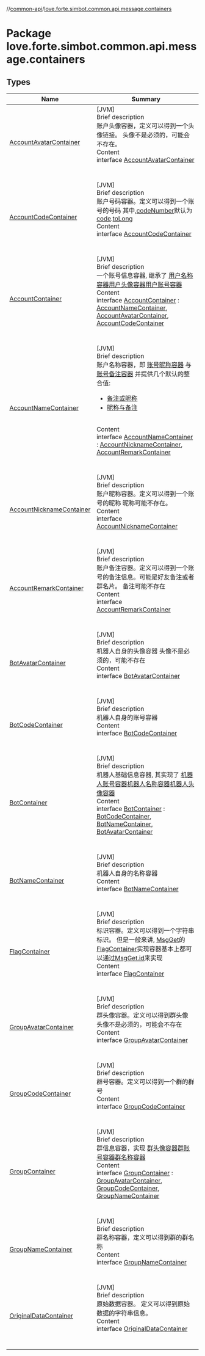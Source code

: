 //[common-api](../index.md)/[love.forte.simbot.common.api.message.containers](index.md)



# Package love.forte.simbot.common.api.message.containers  


## Types  
  
|  Name|  Summary| 
|---|---|
| [AccountAvatarContainer](-account-avatar-container/index.md)| [JVM]  <br>Brief description  <br>账户头像容器，定义可以得到一个头像链接。 头像不是必须的，可能会不存在。  <br>Content  <br>interface [AccountAvatarContainer](-account-avatar-container/index.md)  <br><br><br>
| [AccountCodeContainer](-account-code-container/index.md)| [JVM]  <br>Brief description  <br>账户号码容器。定义可以得到一个账号的号码 其中,[codeNumber](-account-code-container/index.md#love.forte.simbot.common.api.message.containers/AccountCodeContainer/codeNumber/#/PointingToDeclaration/)默认为[code](-account-code-container/index.md#love.forte.simbot.common.api.message.containers/AccountCodeContainer/code/#/PointingToDeclaration/).[toLong](https://kotlinlang.org/api/latest/jvm/stdlib/kotlin.text/index.html)  <br>Content  <br>interface [AccountCodeContainer](-account-code-container/index.md)  <br><br><br>
| [AccountContainer](-account-container/index.md)| [JVM]  <br>Brief description  <br>一个账号信息容器, 继承了 [用户名称容器](-account-name-container/index.md)[用户头像容器](-account-avatar-container/index.md)[用户账号容器](-account-code-container/index.md)  <br>Content  <br>interface [AccountContainer](-account-container/index.md) : [AccountNameContainer](-account-name-container/index.md), [AccountAvatarContainer](-account-avatar-container/index.md), [AccountCodeContainer](-account-code-container/index.md)  <br><br><br>
| [AccountNameContainer](-account-name-container/index.md)| [JVM]  <br>Brief description  <br>账户名称容器，即 [账号昵称容器](-account-nickname-container/index.md) 与 [账号备注容器](-account-remark-container/index.md) 并提供几个默认的整合值:<ul><li>[备注或昵称](-account-name-container/index.md#love.forte.simbot.common.api.message.containers/AccountNameContainer/remarkOrNickname/#/PointingToDeclaration/)</li><li>[昵称与备注](-account-name-container/index.md#love.forte.simbot.common.api.message.containers/AccountNameContainer/nicknameAndRemark/#/PointingToDeclaration/)</li></ul>  <br>Content  <br>interface [AccountNameContainer](-account-name-container/index.md) : [AccountNicknameContainer](-account-nickname-container/index.md), [AccountRemarkContainer](-account-remark-container/index.md)  <br><br><br>
| [AccountNicknameContainer](-account-nickname-container/index.md)| [JVM]  <br>Brief description  <br>账户昵称容器。定义可以得到一个账号的昵称 昵称可能不存在。  <br>Content  <br>interface [AccountNicknameContainer](-account-nickname-container/index.md)  <br><br><br>
| [AccountRemarkContainer](-account-remark-container/index.md)| [JVM]  <br>Brief description  <br>账户备注容器。定义可以得到一个账号的备注信息。可能是好友备注或者群名片。 备注可能不存在  <br>Content  <br>interface [AccountRemarkContainer](-account-remark-container/index.md)  <br><br><br>
| [BotAvatarContainer](-bot-avatar-container/index.md)| [JVM]  <br>Brief description  <br>机器人自身的头像容器 头像不是必须的，可能不存在  <br>Content  <br>interface [BotAvatarContainer](-bot-avatar-container/index.md)  <br><br><br>
| [BotCodeContainer](-bot-code-container/index.md)| [JVM]  <br>Brief description  <br>机器人自身的账号容器  <br>Content  <br>interface [BotCodeContainer](-bot-code-container/index.md)  <br><br><br>
| [BotContainer](-bot-container/index.md)| [JVM]  <br>Brief description  <br>机器人基础信息容器, 其实现了 [机器人账号容器](-bot-code-container/index.md)[机器人名称容器](-bot-name-container/index.md)[机器人头像容器](-bot-avatar-container/index.md)  <br>Content  <br>interface [BotContainer](-bot-container/index.md) : [BotCodeContainer](-bot-code-container/index.md), [BotNameContainer](-bot-name-container/index.md), [BotAvatarContainer](-bot-avatar-container/index.md)  <br><br><br>
| [BotNameContainer](-bot-name-container/index.md)| [JVM]  <br>Brief description  <br>机器人自身的名称容器  <br>Content  <br>interface [BotNameContainer](-bot-name-container/index.md)  <br><br><br>
| [FlagContainer](-flag-container/index.md)| [JVM]  <br>Brief description  <br>标识容器。定义可以得到一个字符串标识。 但是一般来讲, [MsgGet]([MsgGet])的[FlagContainer](-flag-container/index.md)实现容器基本上都可以通过[MsgGet.id]([MsgGet.id])来实现  <br>Content  <br>interface [FlagContainer](-flag-container/index.md)  <br><br><br>
| [GroupAvatarContainer](-group-avatar-container/index.md)| [JVM]  <br>Brief description  <br>群头像容器。定义可以得到群头像 头像不是必须的，可能会不存在  <br>Content  <br>interface [GroupAvatarContainer](-group-avatar-container/index.md)  <br><br><br>
| [GroupCodeContainer](-group-code-container/index.md)| [JVM]  <br>Brief description  <br>群号容器。定义可以得到一个群的群号  <br>Content  <br>interface [GroupCodeContainer](-group-code-container/index.md)  <br><br><br>
| [GroupContainer](-group-container/index.md)| [JVM]  <br>Brief description  <br>群信息容器，实现 [群头像容器](-group-avatar-container/index.md)[群账号容器](-group-code-container/index.md)[群名称容器](-group-name-container/index.md)  <br>Content  <br>interface [GroupContainer](-group-container/index.md) : [GroupAvatarContainer](-group-avatar-container/index.md), [GroupCodeContainer](-group-code-container/index.md), [GroupNameContainer](-group-name-container/index.md)  <br><br><br>
| [GroupNameContainer](-group-name-container/index.md)| [JVM]  <br>Brief description  <br>群名称容器，定义可以得到群的群名称  <br>Content  <br>interface [GroupNameContainer](-group-name-container/index.md)  <br><br><br>
| [OriginalDataContainer](-original-data-container/index.md)| [JVM]  <br>Brief description  <br>原始数据容器。 定义可以得到原始数据的字符串信息。  <br>Content  <br>interface [OriginalDataContainer](-original-data-container/index.md)  <br><br><br>

